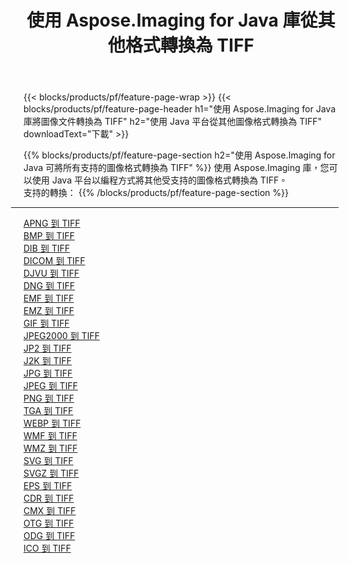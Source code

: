 ﻿---
title: 使用 Aspose.Imaging for Java 庫從其他格式轉換為 TIFF 
weight: 3920
url: /zh-hant/java/conversion/to/tiff 
lang: zh-hant
langdirlevel: 2
locales: zh-hans,ja,it,ru,de,es,fr,nl,id,lt,pl,pt,vi,tr,ko,zh-hant,ar,hi,th,sv,cs,uk,he
description: 使用 Aspose.Imaging，您可以使用 Java 從其他格式轉換為 TIFF
---

{{< blocks/products/pf/feature-page-wrap >}}
{{< blocks/products/pf/feature-page-header h1="使用 Aspose.Imaging for Java 庫將圖像文件轉換為 TIFF" h2="使用 Java 平台從其他圖像格式轉換為 TIFF" downloadText="下載" >}}


{{% blocks/products/pf/feature-page-section  h2="使用 Aspose.Imaging for Java 可將所有支持的圖像格式轉換為 TIFF" %}}
使用 Aspose.Imaging 庫，您可以使用 Java 平台以編程方式將其他受支持的圖像格式轉換為 TIFF。
<br/>
支持的轉換：
{{% /blocks/products/pf/feature-page-section %}}
<div class="container-fluid productfamilypage bg-gray">
    <div class="convertypes bg-gray agp-content section">
        <div class="container">
		<hr style="margin-left:-20px;"/>
		<div class="row other-converters">
		    <div class='col-md-2 other-converter remove-lp remove-rp'><a href="/imaging/zh-hant/java/conversion/apng-to-tiff" >APNG 到 TIFF</a></div>
<div class='col-md-2 other-converter remove-lp remove-rp'><a href="/imaging/zh-hant/java/conversion/bmp-to-tiff" >BMP 到 TIFF</a></div>
<div class='col-md-2 other-converter remove-lp remove-rp'><a href="/imaging/zh-hant/java/conversion/dib-to-tiff" >DIB 到 TIFF</a></div>
<div class='col-md-2 other-converter remove-lp remove-rp'><a href="/imaging/zh-hant/java/conversion/dicom-to-tiff" >DICOM 到 TIFF</a></div>
<div class='col-md-2 other-converter remove-lp remove-rp'><a href="/imaging/zh-hant/java/conversion/djvu-to-tiff" >DJVU 到 TIFF</a></div>
<div class='col-md-2 other-converter remove-lp remove-rp'><a href="/imaging/zh-hant/java/conversion/dng-to-tiff" >DNG 到 TIFF</a></div>
<div class='col-md-2 other-converter remove-lp remove-rp'><a href="/imaging/zh-hant/java/conversion/emf-to-tiff" >EMF 到 TIFF</a></div>
<div class='col-md-2 other-converter remove-lp remove-rp'><a href="/imaging/zh-hant/java/conversion/emz-to-tiff" >EMZ 到 TIFF</a></div>
<div class='col-md-2 other-converter remove-lp remove-rp'><a href="/imaging/zh-hant/java/conversion/gif-to-tiff" >GIF 到 TIFF</a></div>
<div class='col-md-2 other-converter remove-lp remove-rp'><a href="/imaging/zh-hant/java/conversion/jpeg2000-to-tiff" >JPEG2000 到 TIFF</a></div>
<div class='col-md-2 other-converter remove-lp remove-rp'><a href="/imaging/zh-hant/java/conversion/jp2-to-tiff" >JP2 到 TIFF</a></div>
<div class='col-md-2 other-converter remove-lp remove-rp'><a href="/imaging/zh-hant/java/conversion/j2k-to-tiff" >J2K 到 TIFF</a></div>
<div class='col-md-2 other-converter remove-lp remove-rp'><a href="/imaging/zh-hant/java/conversion/jpg-to-tiff" >JPG 到 TIFF</a></div>
<div class='col-md-2 other-converter remove-lp remove-rp'><a href="/imaging/zh-hant/java/conversion/jpeg-to-tiff" >JPEG 到 TIFF</a></div>
<div class='col-md-2 other-converter remove-lp remove-rp'><a href="/imaging/zh-hant/java/conversion/png-to-tiff" >PNG 到 TIFF</a></div>
<div class='col-md-2 other-converter remove-lp remove-rp'><a href="/imaging/zh-hant/java/conversion/tga-to-tiff" >TGA 到 TIFF</a></div>
<div class='col-md-2 other-converter remove-lp remove-rp'><a href="/imaging/zh-hant/java/conversion/webp-to-tiff" >WEBP 到 TIFF</a></div>
<div class='col-md-2 other-converter remove-lp remove-rp'><a href="/imaging/zh-hant/java/conversion/wmf-to-tiff" >WMF 到 TIFF</a></div>
<div class='col-md-2 other-converter remove-lp remove-rp'><a href="/imaging/zh-hant/java/conversion/wmz-to-tiff" >WMZ 到 TIFF</a></div>
<div class='col-md-2 other-converter remove-lp remove-rp'><a href="/imaging/zh-hant/java/conversion/svg-to-tiff" >SVG 到 TIFF</a></div>
<div class='col-md-2 other-converter remove-lp remove-rp'><a href="/imaging/zh-hant/java/conversion/svgz-to-tiff" >SVGZ 到 TIFF</a></div>
<div class='col-md-2 other-converter remove-lp remove-rp'><a href="/imaging/zh-hant/java/conversion/eps-to-tiff" >EPS 到 TIFF</a></div>
<div class='col-md-2 other-converter remove-lp remove-rp'><a href="/imaging/zh-hant/java/conversion/cdr-to-tiff" >CDR 到 TIFF</a></div>
<div class='col-md-2 other-converter remove-lp remove-rp'><a href="/imaging/zh-hant/java/conversion/cmx-to-tiff" >CMX 到 TIFF</a></div>
<div class='col-md-2 other-converter remove-lp remove-rp'><a href="/imaging/zh-hant/java/conversion/otg-to-tiff" >OTG 到 TIFF</a></div>
<div class='col-md-2 other-converter remove-lp remove-rp'><a href="/imaging/zh-hant/java/conversion/odg-to-tiff" >ODG 到 TIFF</a></div>
<div class='col-md-2 other-converter remove-lp remove-rp'><a href="/imaging/zh-hant/java/conversion/ico-to-tiff" >ICO 到 TIFF</a></div>
                </div>
        </div>
    </div>
</div>
<br/>

